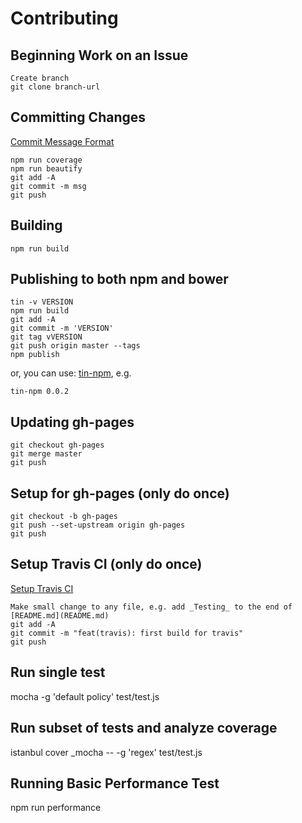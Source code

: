 Contributing
====

Beginning Work on an Issue
---
	Create branch
	git clone branch-url


Committing Changes
---
[Commit Message Format](https://github.com/angular/angular.js/blob/master/CONTRIBUTING.md#commit)

	npm run coverage
	npm run beautify
	git add -A
	git commit -m msg
	git push 


Building
---

	npm run build

Publishing to both npm and bower
---

	tin -v VERSION
	npm run build
	git add -A
	git commit -m 'VERSION'
	git tag vVERSION
	git push origin master --tags
	npm publish

or, you can use: [tin-npm](https://gist.github.com/redgeoff/73b78d3b7a6edf21644f), e.g.

	tin-npm 0.0.2

Updating gh-pages
---

    git checkout gh-pages
    git merge master
    git push

Setup for gh-pages (only do once)
---

	git checkout -b gh-pages
	git push --set-upstream origin gh-pages
	git push

Setup Travis CI (only do once)
---

[Setup Travis CI](http://docs.travis-ci.com/user/getting-started/)

	Make small change to any file, e.g. add _Testing_ to the end of [README.md](README.md)
	git add -A
	git commit -m "feat(travis): first build for travis"
	git push


Run single test
---

mocha -g 'default policy' test/test.js


Run subset of tests and analyze coverage
---

istanbul cover _mocha -- -g 'regex' test/test.js


Running Basic Performance Test
---

npm run performance
